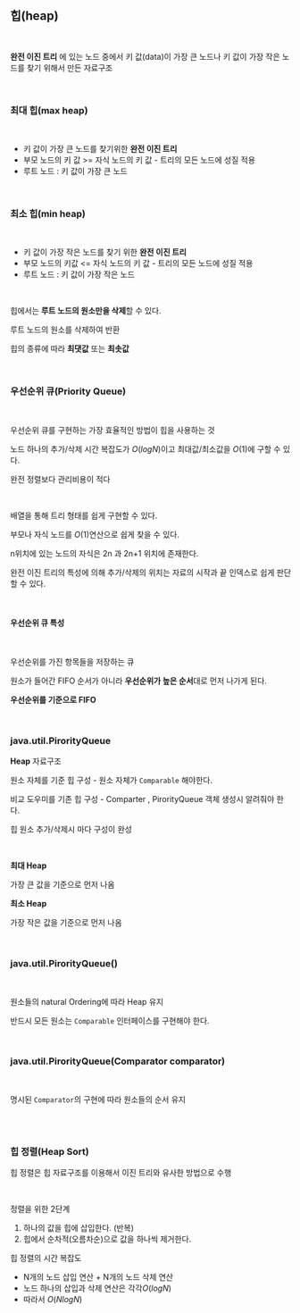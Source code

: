 ## 힙(heap)

<br>

**완전 이진 트리** 에 있는 노드 중에서 키 값(data)이 가장 큰 노드나 키 값이 가장 작은 노드를 찾기 위해서 만든 자료구조

<br>

### 최대 힙(max heap)

<br>

- 키 값이 가장 큰 노드를 찾기위한 **완전 이진 트리**
- 부모 노드의 키 값 >= 자식 노드의 키 값 - 트리의 모든 노드에 성질 적용
- 루트 노드 : 키 값이 가장 큰 노드

<br>

### 최소 힙(min heap)

<br>

- 키 값이 가장 작은 노드를  찾기 위한 **완전 이진 트리**
- 부모 노드의 키값 <= 자식 노드의 키 값 - 트리의 모든 노드에 성질 적용
- 루트 노드 : 키 값이 가장 작은 노드

<br>

힙에서는 **루트 노드의 원소만을 삭제**할 수 있다.

루트 노드의 원소를 삭제하여 반환

힙의 종류에 따라 **최댓값** 또는 **최솟값**

<br>

### 우선순위 큐(Priority Queue)

<br>

우선순위 큐를 구현하는 가장 효율적인 방법이 힙을 사용하는 것

노드 하나의 추가/삭제 시간 복잡도가 $O(logN)$이고 최대값/최소값을 $O(1)$에 구할 수 있다.

완전 정렬보다 관리비용이 적다

<br>

배열을 통해 트리 형태를 쉽게 구현할 수 있다.

부모나 자식 노드를 $O(1)$연산으로 쉽게 찾을 수 있다.

n위치에 있는 노드의 자식은 2n 과 2n+1 위치에 존재한다.

완전 이진 트리의 특성에 의해 추가/삭제의 위치는 자료의 시작과 끝 인덱스로 쉽게 판단할 수 있다.

<br>

#### 우선순위 큐 특성

<br>

우선순위를 가진 항목들을 저장하는 큐

원소가 들어간 FIFO 순서가 아니라 **우선순위가 높은 순서**대로 먼저 나가게 된다.

**우선순위를 기준으로 FIFO**

<br>

### java.util.PirorityQueue

**Heap** 자료구조

원소 자체를 기준 힙 구성 - 원소 자체가 `Comparable` 해야한다.

비교 도우미를 기존 힙 구성 - Comparter , PirorityQueue 객체 생성시 알려줘야 한다.

힙 원소 추가/삭제시 마다 구성이 완성

<br>

**최대 Heap**

가장 큰 값을 기준으로 먼저 나옴

**최소 Heap**

가장 작은 값을 기준으로 먼저 나옴

<br>

### java.util.PirorityQueue()

<br>

원소들의 natural Ordering에 따라 Heap 유지

반드시 모든 원소는 `Comparable` 인터페이스를 구현해야 한다.

<br>

### java.util.PirorityQueue(Comparator comparator)

<br>

명시된 `Comparator`의 구현에 따라 원소들의 순서 유지

<br><br>

### 힙 정렬(Heap Sort)

힙 정렬은 힙 자료구조를 이용해서 이진 트리와 유사한 방법으로 수행

<br>

정렬을 위한 2단계
1. 하나의 값을 힙에 삽입한다. (반복)
2. 힙에서 순차적(오름차순)으로 값을 하나씩 제거한다.



힙 정렬의 시간 복잡도
- N개의 노드 삽입 연산 + N개의 노드 삭제 연산
- 노드 하나의 삽입과 삭제 연산은 각각$O(logN)$
- 따라서 $O(NlogN)$

